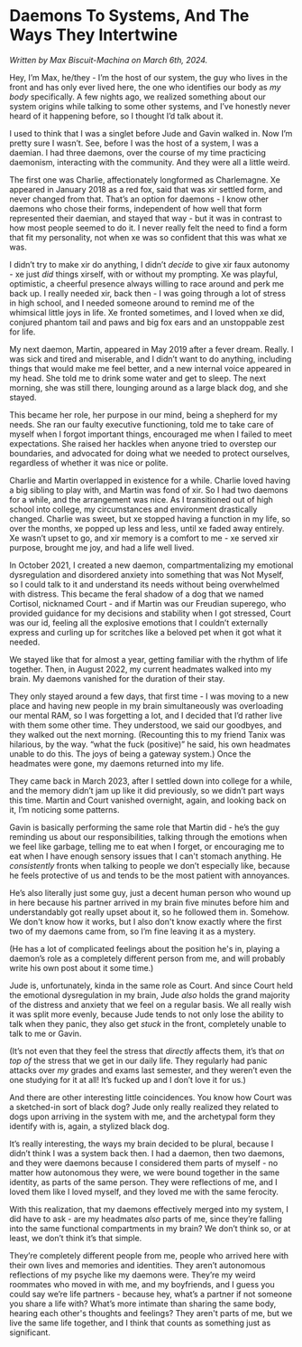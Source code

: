 # Daemons To Systems, And The Ways They Intertwine

*Written by Max Biscuit-Machina on March 6th, 2024.*

<p>Hey, I&rsquo;m Max, he/they - I&rsquo;m the host of our system, the guy who lives in the front and has only ever lived here, the one who identifies our body as <i>my body</i> specifically. A few nights ago, we realized something about our system origins while talking to some other systems, and I&rsquo;ve honestly never heard of it happening before, so I thought I&rsquo;d talk about it.</p>

<p>I used to think that I was a singlet before Jude and Gavin walked in. Now I&rsquo;m pretty sure I wasn&rsquo;t. See, before I was the host of a system, I was a daemian. I had three daemons, over the course of my time practicing daemonism, interacting with the community. And they were all a little weird.</p>

<p>The first one was Charlie, affectionately longformed as Charlemagne. Xe appeared in January 2018 as a red fox, said that was xir settled form, and never changed from that. That&rsquo;s an option for daemons - I know other daemons who chose their forms, independent of how well that form represented their daemian, and stayed that way - but it was in contrast to how most people seemed to do it. I never really felt the need to find a form that fit my personality, not when xe was so confident that this was what xe was.</p>

<p>I didn&rsquo;t try to make xir do anything, I didn&rsquo;t <i>decide</i> to give xir faux autonomy - xe just <i>did</i> things xirself, with or without my prompting. Xe was playful, optimistic, a cheerful presence always willing to race around and perk me back up. I really needed xir, back then - I was going through a lot of stress in high school, and I needed someone around to remind me of the whimsical little joys in life. Xe fronted sometimes, and I loved when xe did, conjured phantom tail and paws and big fox ears and an unstoppable zest for life.</p>

<p>My next daemon, Martin, appeared in May 2019 after a fever dream. Really. I was sick and tired and miserable, and I didn&rsquo;t want to do anything, including things that would make me feel better, and a new internal voice appeared in my head. She told me to drink some water and get to sleep. The next morning, she was still there, lounging around as a large black dog, and she stayed.</p>

<p>This became her role, her purpose in our mind, being a shepherd for my needs. She ran our faulty executive functioning, told me to take care of myself when I forgot important things, encouraged me when I failed to meet expectations. She raised her hackles when anyone tried to overstep our boundaries, and advocated for doing what we needed to protect ourselves, regardless of whether it was nice or polite.</p>

<p>Charlie and Martin overlapped in existence for a while. Charlie loved having a big sibling to play with, and Martin was fond of xir. So I had two daemons for a while, and the arrangement was nice. As I transitioned out of high school into college, my circumstances and environment drastically changed. Charlie was sweet, but xe stopped having a function in my life, so over the months, xe popped up less and less, until xe faded away entirely. Xe wasn&rsquo;t upset to go, and xir memory is a comfort to me - xe served xir purpose, brought me joy, and had a life well lived.</p>

<p>In October 2021, I created a new daemon, compartmentalizing my emotional dysregulation and disordered anxiety into something that was Not Myself, so I could talk to it and understand its needs without being overwhelmed with distress. This became the feral shadow of a dog that we named Cortisol, nicknamed Court - and if Martin was our Freudian superego, who provided guidance for my decisions and stability when I got stressed, Court was our id, feeling all the explosive emotions that I couldn&rsquo;t externally express and curling up for scritches like a beloved pet when it got what it needed.</p>  <p>We stayed like that for almost a year, getting familiar with the rhythm of life together. Then, in August 2022, my current headmates walked into my brain. My daemons vanished for the duration of their stay.</p>

<p>They only stayed around a few days, that first time - I was moving to a new place and having new people in my brain simultaneously was overloading our mental RAM, so I was forgetting a lot, and I decided that I&rsquo;d rather live with them some other time. They understood, we said our goodbyes, and they walked out the next morning. (Recounting this to my friend Tanix was hilarious, by the way. &ldquo;what the fuck (positive)&rdquo; he said, his own headmates unable to do this. The joys of being a gateway system.) Once the headmates were gone, my daemons returned into my life.</p>

<p>They came back in March 2023, after I settled down into college for a while, and the memory didn&rsquo;t jam up like it did previously, so we didn&rsquo;t part ways this time. Martin and Court vanished overnight, again, and looking back on it, I&rsquo;m noticing some patterns.</p>

<p>Gavin is basically performing the same role that Martin did - he&rsquo;s the guy reminding us about our responsibilities, talking through the emotions when we feel like garbage, telling me to eat when I forget, or encouraging me to eat when I have enough sensory issues that I can't stomach anything. He <i>consistently</i> fronts when talking to people we don&rsquo;t especially like, because he feels protective of us and tends to be the most patient with annoyances.</p>

<p>He&rsquo;s also literally just some guy, just a decent human person who wound up in here because his partner arrived in my brain five minutes before him and understandably got really upset about it, so he followed them in. Somehow. We don't know how it works, but I also don't know exactly where the first two of my daemons came from, so I&rsquo;m fine leaving it as a mystery.</p>

<p>(He has a lot of complicated feelings about the position he's in, playing a daemon&rsquo;s role as a completely different person from me, and will probably write his own post about it some time.)</p>

<p>Jude is, unfortunately, kinda in the same role as Court. And since Court held the emotional dysregulation in my brain, Jude <i>also</i> holds the grand majority of the distress and anxiety that we feel on a regular basis. We all really wish it was split more evenly, because Jude tends to not only lose the ability to talk when they panic, they also get <i>stuck</i> in the front, completely unable to talk to me or Gavin.</p>

<p>(It&rsquo;s not even that they feel the stress that <i>directly</i> affects them, it&rsquo;s that <i>on top of</i> the stress that we get in our daily life. They regularly had panic attacks over <i>my</i> grades and exams last semester, and they weren&rsquo;t even the one studying for it at all! It&rsquo;s fucked up and I don&rsquo;t love it for us.)</p>

<p>And there are other interesting little coincidences. You know how Court was a sketched-in sort of black dog? Jude only really realized they related to dogs upon arriving in the system with me, and the archetypal form they identify with is, again, a stylized black dog.</p>

<p>It&rsquo;s really interesting, the ways my brain decided to be plural, because I didn&rsquo;t think I was a system back then. I had a daemon, then two daemons, and they were daemons because I considered them parts of myself - no matter how autonomous they were, we were bound together in the same identity, as parts of the same person. They were reflections of me, and I loved them like I loved myself, and they loved me with the same ferocity.</p>

<p>With this realization, that my daemons effectively merged into my system, I did have to ask - are my headmates <i>also</i> parts of me, since they&rsquo;re falling into the same functional compartments in my brain? We don&rsquo;t think so, or at least, we don&rsquo;t think it&rsquo;s that simple.</p>

<p>They&rsquo;re completely different people from me, people who arrived here with their own lives and memories and identities. They aren&rsquo;t autonomous reflections of my psyche like my daemons were. They&rsquo;re my weird roommates who moved in with me, and my boyfriends, and I guess you could say we&rsquo;re life partners - because hey, what&rsquo;s a partner if not someone you share a life with? What&rsquo;s more intimate than sharing the same body, hearing each other's thoughts and feelings? They aren't parts of me, but we live the same life together, and I think that counts as something just as significant.</p>
